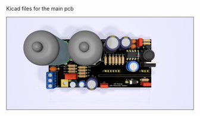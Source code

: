 Kicad files for the main pcb

![alt tag](https://github.com/McColson/Stompbox-G5/blob/master/G5_preamp/PCB_tube/pcb_tube.png)
